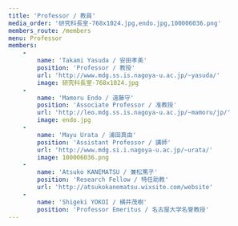 ```yaml
---
title: 'Professor / 教員'
media_order: '研究科長室-768x1024.jpg,endo.jpg,100006036.png'
members_route: /members
menu: Professor
members:
    -
        name: 'Takami Yasuda / 安田孝美'
        position: 'Professor / 教授'
        url: 'http://www.mdg.ss.is.nagoya-u.ac.jp/~yasuda/'
        image: 研究科長室-768x1024.jpg
    -
        name: 'Mamoru Endo / 遠藤守'
        position: 'Associate Professor / 准教授'
        url: 'http://leo.mdg.ss.is.nagoya-u.ac.jp/~mamoru/jp/'
        image: endo.jpg
    -
        name: 'Mayu Urata / 浦田真由'
        position: 'Assistant Professor / 講師'
        url: 'http://www.mdg.si.i.nagoya-u.ac.jp/~urata/'
        image: 100006036.png
    -
        name: 'Atsuko KANEMATSU / 兼松篤子'
        position: 'Research Fellow / 特任助教'
        url: 'http://atsukokanematsu.wixsite.com/website'
    -
        name: 'Shigeki YOKOI / 横井茂樹'
        position: 'Professor Emeritus / 名古屋大学名誉教授'
---
```


